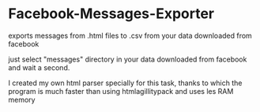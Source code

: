# Facebook-Messages-Exporter
exports messages from .html files to .csv from your data downloaded from facebook

just select "messages" directory in your data downloaded from facebook and wait a second.

I created my own html parser specially for this task, 
thanks to which the program is much faster than using htmlagillitypack and uses les RAM memory
